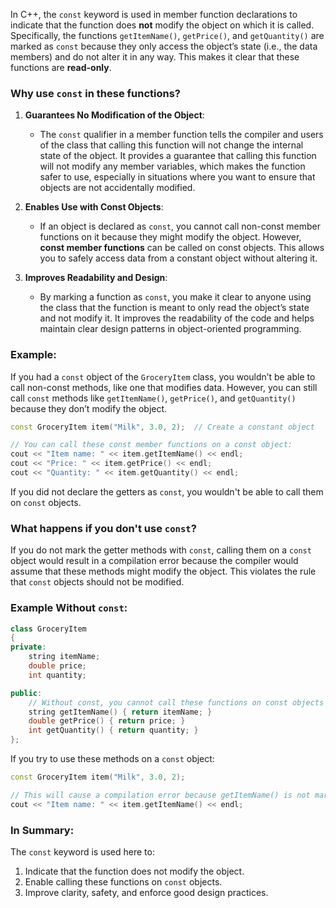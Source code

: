 In C++, the `const` keyword is used in member function declarations to indicate that the function does **not** modify the object on which it is called. Specifically, the functions `getItemName()`, `getPrice()`, and `getQuantity()` are marked as `const` because they only access the object’s state (i.e., the data members) and do not alter it in any way. This makes it clear that these functions are **read-only**.

### Why use `const` in these functions?
1. **Guarantees No Modification of the Object**:
   - The `const` qualifier in a member function tells the compiler and users of the class that calling this function will not change the internal state of the object. It provides a guarantee that calling this function will not modify any member variables, which makes the function safer to use, especially in situations where you want to ensure that objects are not accidentally modified.
   
2. **Enables Use with Const Objects**:
   - If an object is declared as `const`, you cannot call non-const member functions on it because they might modify the object. However, **const member functions** can be called on const objects. This allows you to safely access data from a constant object without altering it.
   
3. **Improves Readability and Design**:
   - By marking a function as `const`, you make it clear to anyone using the class that the function is meant to only read the object’s state and not modify it. It improves the readability of the code and helps maintain clear design patterns in object-oriented programming.

### Example:
If you had a `const` object of the `GroceryItem` class, you wouldn’t be able to call non-const methods, like one that modifies data. However, you can still call `const` methods like `getItemName()`, `getPrice()`, and `getQuantity()` because they don’t modify the object.

```cpp
const GroceryItem item("Milk", 3.0, 2);  // Create a constant object

// You can call these const member functions on a const object:
cout << "Item name: " << item.getItemName() << endl;
cout << "Price: " << item.getPrice() << endl;
cout << "Quantity: " << item.getQuantity() << endl;
```

If you did not declare the getters as `const`, you wouldn't be able to call them on `const` objects.

### What happens if you don't use `const`?
If you do not mark the getter methods with `const`, calling them on a `const` object would result in a compilation error because the compiler would assume that these methods might modify the object. This violates the rule that `const` objects should not be modified.

### Example Without `const`:
```cpp
class GroceryItem
{
private:
    string itemName;
    double price;
    int quantity;

public:
    // Without const, you cannot call these functions on const objects
    string getItemName() { return itemName; }
    double getPrice() { return price; }
    int getQuantity() { return quantity; }
};
```

If you try to use these methods on a `const` object:
```cpp
const GroceryItem item("Milk", 3.0, 2);

// This will cause a compilation error because getItemName() is not marked as const
cout << "Item name: " << item.getItemName() << endl;
```

### In Summary:
The `const` keyword is used here to:
1. Indicate that the function does not modify the object.
2. Enable calling these functions on `const` objects.
3. Improve clarity, safety, and enforce good design practices.
